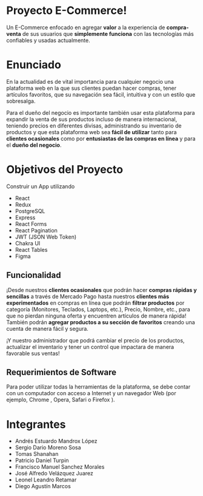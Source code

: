 # Proyecto E-Commerce!
Un E-Commerce enfocado en agregar **valor** a la experiencia de **compra-venta** de sus usuarios que **simplemente funciona** con las tecnologías más confiables y usadas actualmente.
# Enunciado
En la actualidad es de vital importancia para cualquier negocio una plataforma web en la que sus clientes puedan hacer compras, tener artículos favoritos, que su navegación sea fácil, intuitiva y con un estilo que sobresalga.

Para el dueño del negocio es importante también usar esta plataforma para expandir la venta de sus productos incluso de manera internacional, teniendo precios en diferentes divisas, administrando su inventario de productos y que esta plataforma web sea **fácil de utilizar** tanto para **clientes ocasionales** como por **entusiastas de las compras en línea** y para el **dueño del negocio**.

# Objetivos del Proyecto
Construir un App utilizando

 - React 
 - Redux 
 - PostgreSQL 
 - Express
 - React Forms
 - React Pagination
 - JWT (JSON Web Token)   
 - Chakra UI        
 - React Tables                          
 - Figma

## Funcionalidad

¡Desde nuestros **clientes ocasionales** que podrán hacer **compras rápidas y sencillas** a través de Mercado Pago hasta nuestros **clientes más experimentados** en compras en línea que podrán **filtrar productos** por categoría (Monitores, Teclados, Laptops, etc.), Precio, Nombre, etc., para que no pierdan ninguna oferta y encuentren artículos de manera rápida! También podrán **agregar productos a su sección de favoritos** creando una cuenta de manera fácil y segura.

¡Y nuestro administrador que podrá cambiar el precio de los productos, actualizar el inventario y tener un control que impactara de manera favorable sus ventas!

## Requerimientos de Software
Para poder utilizar todas la herramientas de la plataforma, se debe contar con un computador con acceso a Internet y un navegador Web (por ejemplo, Chrome , Opera, Safari o Firefox ).

# Integrantes

-   Andrés Estuardo Mandrox López
-   Sergio Dario Moreno Sosa
-   Tomas Shanahan
-   Patricio Daniel Turpin
-   Francisco Manuel Sanchez Morales
-   José Alfredo Velázquez Juarez
-   Leonel Leandro Retamar
-   Diego Agustín Marcos
 
